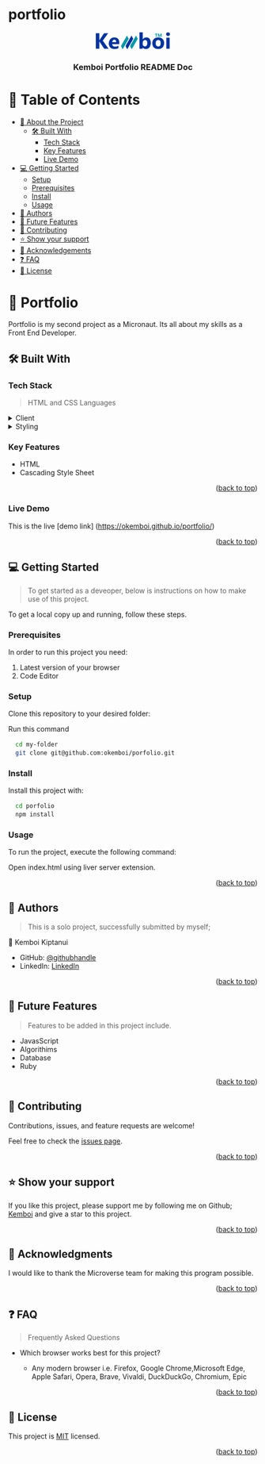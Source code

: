 # portfolio

<a name="readme-top"></a>

<!--
REQUIRED SECTIONS:
- Table of Contents
- About the Project
  - Built With
  - Key Features
- Getting Started
- Authors
- Future Features
- Contributing
- Show your support
- Acknowledgements
- License
- FAQ

-->

<div align="center">
  <!-- You are encouraged to replace this logo with your own! Otherwise you can also remove it. -->
  <img src="/images/logo.png" alt="logo" width="150"  height="auto" />
  <br/>

  <h3><b>Kemboi Portfolio README Doc</b></h3>

</div>

<!-- TABLE OF CONTENTS -->

# 📗 Table of Contents

- [📖 About the Project](#about-project)
  - [🛠 Built With](#built-with)
    - [Tech Stack](#tech-stack)
    - [Key Features](#key-features)
    - [Live Demo](#live-demo)
- [💻 Getting Started](#getting-started)
  - [Setup](#setup)
  - [Prerequisites](#prerequisites)
  - [Install](#install)
  - [Usage](#usage)
- [👥 Authors](#authors)
- [🔭 Future Features](#future-features)
- [🤝 Contributing](#contributing)
- [⭐️ Show your support](#support)
- [🙏 Acknowledgements](#acknowledgements)
- [❓ FAQ](#faq)
- [📝 License](#license)

<!-- PROJECT DESCRIPTION -->

# 📖 Portfolio <a name="about-project"></a>

Portfolio is my second project as a Micronaut. Its all about my skills as a Front End Developer.

## 🛠 Built With <a name="built-with"></a>

### Tech Stack <a name="tech-stack"></a>

> HTML and CSS Languages

<details>
  <summary>Client</summary>
  <ul>
    <li><a href="https://html.com/">HTML</a></li>
  </ul>
</details>

<details>
  <summary>Styling</summary>
  <ul>
    <li><a href="https://css-tricks.com/">CSS</a></li>
  </ul>
</details>

<!-- Features -->

### Key Features <a name="key-features"></a>

- HTML
- Cascading Style Sheet

<p align="right">(<a href="#readme-top">back to top</a>)</p>

### Live Demo <a name="live-demo"></a>

This is the live [demo link] (https://okemboi.github.io/portfolio/)

<p align="right">(<a href="#readme-top">back to top</a>)</p>
<!-- GETTING STARTED -->

## 💻 Getting Started <a name="getting-started"></a>

> To get started as a deveoper, below is instructions on how to make use of this project.

To get a local copy up and running, follow these steps.

### Prerequisites

In order to run this project you need:

1. Latest version of your browser
2. Code Editor

### Setup

Clone this repository to your desired folder:

Run this command

```sh
  cd my-folder
  git clone git@github.com:okemboi/porfolio.git
```

### Install

Install this project with:

```sh
  cd porfolio
  npm install
```

### Usage

To run the project, execute the following command:

Open index.html using liver server extension.

<p align="right">(<a href="#readme-top">back to top</a>)</p>

<!-- AUTHORS -->

## 👥 Authors <a name="authors"></a>

> This is a solo project, successfully submitted by myself;

👤 Kemboi Kiptanui

- GitHub: [@githubhandle](https://github.com/okemboi)
- LinkedIn: [LinkedIn](https://www.linkedin.com/in/kiptanuikemboi/)

<p align="right">(<a href="#readme-top">back to top</a>)</p>

<!-- FUTURE FEATURES -->

## 🔭 Future Features <a name="future-features"></a>

> Features to be added in this project include.

- JavasScript
- Algorithims
- Database
- Ruby

<p align="right">(<a href="#readme-top">back to top</a>)</p>

<!-- CONTRIBUTING -->

## 🤝 Contributing <a name="contributing"></a>

Contributions, issues, and feature requests are welcome!

Feel free to check the [issues page](https://github.com/okemboi/portfolio/issues/4).

<p align="right">(<a href="#readme-top">back to top</a>)</p>

<!-- SUPPORT -->

## ⭐️ Show your support <a name="support"></a>

If you like this project, please support me by following me on Github; <a href ="https://github.com/okemboi">Kemboi</a> and give a star to this project.

<p align="right">(<a href="#readme-top">back to top</a>)</p>

<!-- ACKNOWLEDGEMENTS -->

## 🙏 Acknowledgments <a name="acknowledgements"></a>

I would like to thank the Microverse team for making this program possible.

<p align="right">(<a href="#readme-top">back to top</a>)</p>

<!-- FAQ (optional) -->

## ❓ FAQ <a name="faq"></a>

> Frequently Asked Questions

- Which browser works best for this project?

  - Any modern browser i.e. Firefox, Google Chrome,Microsoft Edge, Apple Safari, Opera, Brave, Vivaldi, DuckDuckGo, Chromium, Epic

<p align="right">(<a href="#readme-top">back to top</a>)</p>

<!-- LICENSE -->

## 📝 License <a name="license"></a>

This project is [MIT](./LICENSE) licensed.

<p align="right">(<a href="#readme-top">back to top</a>)</p>
